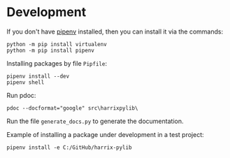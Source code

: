 # Development

If you don't have [pipenv](https://pipenv.pypa.io/en/latest/) installed, then you can install it via the commands:

```console
python -m pip install virtualenv
python -m pip install pipenv
```

Installing packages by file `Pipfile`:

```console
pipenv install --dev
pipenv shell
```

Run pdoc:

```console
pdoc --docformat="google" src\harrixpylib\
```

Run the file `generate_docs.py` to generate the documentation.

Example of installing a package under development in a test project:

```console
pipenv install -e C:/GitHub/harrix-pylib
```
